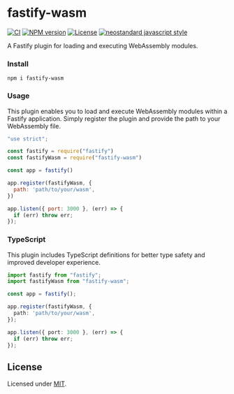 # fastify-wasm

[![CI](https://github.com/dueen/fastify-wasm/actions/workflows/ci.yml/badge.svg?branch=main)](https://github.com/dueen/fastify-wasm/actions/workflows/ci.yml)
[![NPM version](https://img.shields.io/npm/v/fastify-wasm.svg?style=flat)](https://www.npmjs.com/package/fastify-wasm)
[![License](https://img.shields.io/npm/l/@jsdevtools/npm-publish.svg)](LICENSE)
[![neostandard javascript style](https://img.shields.io/badge/code_style-neostandard-brightgreen?style=flat)](https://github.com/neostandard/neostandard)

A Fastify plugin for loading and executing WebAssembly modules.

### Install

```shell
npm i fastify-wasm
```

### Usage

This plugin enables you to load and execute WebAssembly modules within a Fastify application. Simply register the plugin and provide the path to your WebAssembly file.

```js
"use strict";

const fastify = require("fastify")
const fastifyWasm = require("fastify-wasm")

const app = fastify()

app.register(fastifyWasm, {
  path: 'path/to/your/wasm',
})

app.listen({ port: 3000 }, (err) => {
  if (err) throw err;
});
```

### TypeScript

This plugin includes TypeScript definitions for better type safety and improved developer experience.

```ts
import fastify from "fastify";
import fastifyWasm from "fastify-wasm";

const app = fastify();

app.register(fastifyWasm, {
  path: 'path/to/your/wasm',
});

app.listen({ port: 3000 }, (err) => {
  if (err) throw err;
});
```

## License

Licensed under [MIT](./LICENSE).
